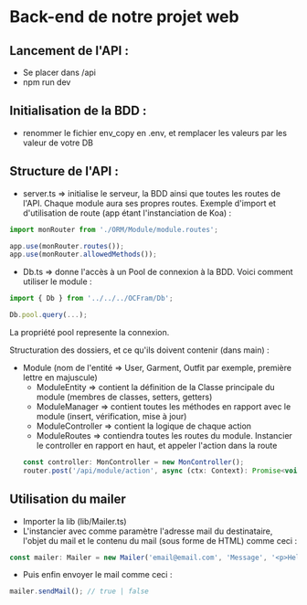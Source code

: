 # Back-end de notre projet web

## Lancement de l'API :
* Se placer dans /api
* npm run dev

## Initialisation de la BDD :
* renommer le fichier env_copy en .env, et remplacer les valeurs par les valeur de votre DB

## Structure de l'API :
* server.ts => initialise le serveur, la BDD ainsi que toutes les routes de l'API. Chaque module aura ses propres routes.
Exemple d'import et d'utilisation de route (app étant l'instanciation de Koa) : 

```javascript
import monRouter from './ORM/Module/module.routes';

app.use(monRouter.routes());
app.use(monRouter.allowedMethods());
``` 

* Db.ts => donne l'accès à un Pool de connexion à la BDD. Voici comment utiliser le module :

```javascript
import { Db } from '../../../OCFram/Db';

Db.pool.query(...);
```

La propriété pool represente la connexion.

Structuration des dossiers, et ce qu'ils doivent contenir (dans main) :
* Module (nom de l'entité => User, Garment, Outfit par exemple, première lettre en majuscule)
    * ModuleEntity => contient la définition de la Classe principale du module (membres de classes, setters, getters) 
    * ModuleManager => contient toutes les méthodes en rapport avec le module (insert, vérification, mise à jour)
    * ModuleController => contient la logique de chaque action
    * ModuleRoutes => contiendra toutes les routes du module. Instancier le controller en rapport en haut, et appeler l'action dans la route
    ```javascript
    const controller: MonController = new MonController();
    router.post('/api/module/action', async (ctx: Context): Promise<void> => await controller.monAction(ctx));
    ```

## Utilisation du mailer
* Importer la lib (lib/Mailer.ts)
* L'instancier avec comme paramètre l'adresse mail du destinataire, l'objet du mail et le contenu du mail (sous forme de HTML) comme ceci :
```javascript
const mailer: Mailer = new Mailer('email@email.com', 'Message', '<p>Hello, World!</p>');
``` 
* Puis enfin envoyer le mail comme ceci :
```javascript
mailer.sendMail(); // true | false
```